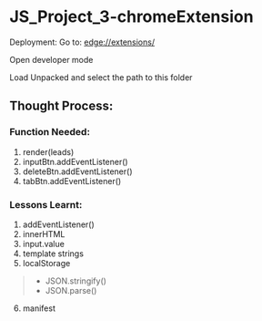 # JS_Project_3-chromeExtension

Deployment:
Go to: <edge://extensions/>

Open developer mode

Load Unpacked and select the path to this folder


## Thought Process:

### Function Needed:
1. render(leads)
2. inputBtn.addEventListener()
3. deleteBtn.addEventListener()
4. tabBtn.addEventListener()


### Lessons Learnt:
1. addEventListener()
2. innerHTML
3. input.value
4. template strings
5. localStorage
  >- JSON.stringify()
  >- JSON.parse()
6. manifest
